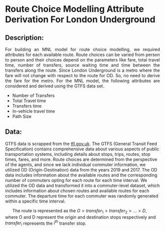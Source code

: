 # Route Choice Modelling Attribute Derivation For London Underground

## Description:
<p align = "justify"> For building an MNL model for route choice modelling, we required attributes for each available route. Route choices can be varied from person to person and their choices depend on the parameters like fare, total travel time, number of transfers, source waiting time and time between the transfers along the route. Since London Underground is a metro where the fare will not change with respect to the route for OD. So, no need to derive the fare for the metro. For the MNL model, the following attributes are considered and derived using the GTFS data set. </p>

* Number of Transfers
* Total Travel time
* Transfers time
* In-vehicle travel time
* Path Size

## Data:
<p align = "justify">
  
GTFS data is scrapped from the [tfl.gov.uk](https://tfl.gov.uk/info-for/open-data-users/). The GTFS (General Transit Feed Specification) contains comprehensive data about various aspects of public transportation systems, including details about stops, trips, routes, stop times, fares, and more. Route choices are determined from the perspective of the agents, and since we lack individual commuter information, we utilized OD (Origin-Destination) data from the years 2019 and 2017. The OD data includes information about the available routes and the corresponding number of commuters opting for each route for each time interval. We utilized the OD data and transformed it into a commuter-level dataset, which includes information about chosen routes and available routes for each commuter. The departure time for each commuter was randomly generated within a specific time interval. 

</p> 

&nbsp; &nbsp; &nbsp; The route is represented as the $O > transfer_1 > transfer_2 > ... > D$, where O and D represent the origin and destination stops respectively and $transfer_i$ represents the $i^{th}$ transfer stop.


